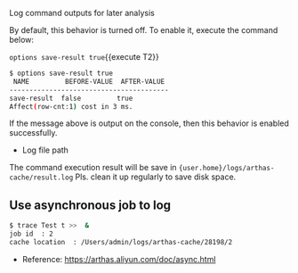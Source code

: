 Log command outputs for later analysis

By default, this behavior is turned off. To enable it, execute the command below:

`options save-result true`{{execute T2}}

```bash
$ options save-result true
 NAME         BEFORE-VALUE  AFTER-VALUE
----------------------------------------
save-result  false         true
Affect(row-cnt:1) cost in 3 ms.
```

If the message above is output on the console, then this behavior is enabled successfully.

- Log file path

The command execution result will be save in `{user.home}/logs/arthas-cache/result.log` Pls. clean it up regularly to save disk space.

## Use asynchronous job to log

```bash
$ trace Test t >>  &
job id  : 2
cache location  : /Users/admin/logs/arthas-cache/28198/2
```

- Reference: https://arthas.aliyun.com/doc/async.html
